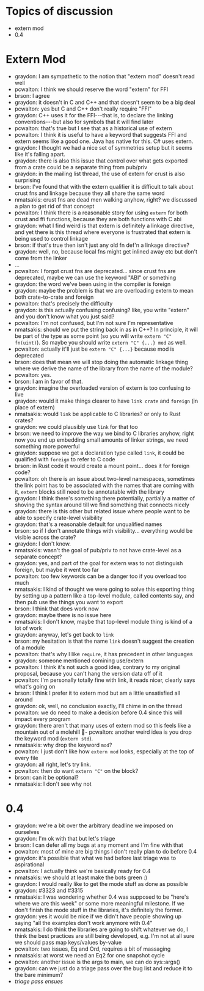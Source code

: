 # Topics of discussion

- extern mod
- 0.4

# Extern Mod

- graydon: I am sympathetic to the notion that "extern mod" doesn't read well
- pcwalton: I think we should reserve the word "extern" for FFI
- brson: I agree
- graydon: it doesn't in C and C++ and that doesn't seem to be a big deal
- pcwalton: yes but C and C++ don't really require "FFI"
- graydon: C++ uses it for the FFI---that is, to declare the linking conventions---but also for symbols that it will find later
- pcwalton: that's true but I see that as a historical use of extern
- pcwalton: I think it is useful to have a keyword that suggests FFI and extern seems like a good one.  Java has native for this.  C# uses extern.
- graydon: I thought we had a nice set of symmetries setup but it seems like it's falling apart.
- graydon: there is also this issue that control over what gets exported from a crate could be a separate thing from pub/priv
- graydon: in the mailing list thread, the use of extern for crust is also surprising
- brson: I've found that with the extern qualifier it is difficult to talk about crust fns and linkage because they all share the same word
- nmatsakis: crust fns are dead men walking anyhow, right? we discussed a plan to get rid of that concept
- pcwalton: I think there is a reasonable story for using `extern` for both crust and ffi functions, because they are both functions with C abi
- graydon: what I find weird is that extern is definitely a linkage directive, and yet there is this thread where everyone is frustrated that extern is being used to control linkage
- brson: if that's true then isn't just any old fn def'n a linkage directive?
- graydon: well, no, because local fns might get inlined away etc but don't come from the linker
- ...
- pcwalton: I forgot crust fns are deprecated... since crust fns are deprecated, maybe we can use the keyword "ABI" or something
- graydon: the word we've been using in the compiler is foreign
- graydon: maybe the problem is that we are overloading extern to mean both crate-to-crate and foreign
- pcwalton: that's precisely the difficulty
- graydon: is this actually confusing confusing? like, you write "extern" and you don't know what you just said?
- pcwalton: I'm not confused, but I'm not sure I'm representative
- nmatsakis: should we put the string back in as in C++?  In principle, it will be part of the type as some point (so you will write `extern "C" fn(uint)`).  So maybe you should write `extern "C" {...} mod` as well.
- pcwalton: actually it'll just be `extern "C" {...}` because mod is deprecated
- brson: does that mean we will stop doing the automatic linkage thing where we derive the name of the library from the name of the module?
- pcwalton: yes.
- brson: I am in favor of that.
- graydon: imagine the overloaded version of extern is too confusing to live
- graydon: would it make things clearer to have `link crate` and `foreign` (in place of extern)
- nmatsakis: would `link` be applicable to C libraries? or only to Rust crates?
- graydon: we could plausibly use `link` for that too
- brson: we need to improve the way we bind to C libraries anyhow, right now you end up embedding small amounts of linker strings, we need something more powerful
- graydon: suppose we get a declaration type called `link`, it could be qualified with `foreign` to refer to C code
- brson: in Rust code it would create a mount point... does it for foreign code?
- pcwalton: oh there is an issue about two-level namespaces, sometimes the link point has to be associated with the names that are coming with it, `extern` blocks still need to be annotatable with the library
- graydon: I think there's something there potentially, partially a matter of shoving the syntax around till we find something that connects nicely
- graydon: there is this other but related issue where people want to be able to specify crate-level visibility
- graydon: that's a reasonable default for unqualified names
- brson: so if I don't annotate things with visibility... everything would be visible across the crate?
- graydon: I don't know.
- nmatsakis: wasn't the goal of pub/priv to not have crate-level as a separate concept?
- graydon: yes, and part of the goal for extern was to not distinguish foreign, but maybe it went too far
- pcwalton: too few keywords can be a danger too if you overload too much
- nmatsakis: I kind of thought we were going to solve this exporting thing by setting up a pattern like a top-level module, called contents say, and then pub use the things you want to export
- brson: I think that does work now
- graydon: maybe there is no issue here
- nmatsakis: I don't know, maybe that top-level module thing is kind of a lot of work
- graydon: anyway, let's get back to `link` 
- brson: my hesitation is that the name `link` doesn't suggest the creation of a module
- pcwalton: that's why I like `require`, it has precedent in other languages
- graydon: someone mentioned comining use/extern
- pcwalton: I think it's not such a good idea, contrary to my original proposal, because you can't hang the version data off of it
- pcwalton: I'm personally totally fine with link, it reads nicer, clearly says what's going on
- brson: I think I prefer it to extern mod but am a little unsatisfied all around
- graydon: ok, well, no conclusion exactly, I'll chime in on the thread
- pcwalton: we do need to make a decision before 0.4 since this will impact every program
- graydon: there aren't that many uses of extern mod so this feels like a mountain out of a molehill
- pcwalton: another weird idea is you drop the keyword mod (`extern std`).
- nmatsakis: why drop the keyword `mod`?
- pcwalton: I just don't like how `extern mod` looks, especially at the top of every file
- graydon: all right, let's try link.
- pcwalton: then do want `extern "C"` on the block?
- brson: can it be optional?
- nmatsakis: I don't see why not

# 0.4

- graydon: we're a bit over the arbitrary deadline we imposed on ourselves
- graydon: I'm ok with that but let's triage
- brson: I can defer all my bugs at any moment and I'm fine with that
- pcwalton: most of mine are big things I don't really plan to do before 0.4
- graydon: it's possible that what we had before last triage was to aspirational
- pcwalton: I actually think we're basically ready for 0.4
- nmatsakis: we should at least make the bots green :)
- graydon: I would really like to get the mode stuff as done as possible
- graydon: #3323 and #3315
- nmatsakis: I was wondering whether 0.4 was supposed to be "here's where we are this week" or some more meaningful milestone.  If we don't finish the mode stuff in the libraries, it's definitely the former.
- graydon: yes it would be nice if we didn't have people showing up saying "all the examples don't work anymore with 0.4"
- nmatsakis: I do think the libraries are going to shift whatever we do, I think the best practices are still being developed, e.g. I'm not at all sure we should pass map keys/values by-value
- pcwalton: two issues, Eq and Ord, requires a bit of massaging
- nmatsakis: at worst we need an Eq2 for one snapshot cycle
- pcwalton: another issue is the args to main, we can do sys::args()
- graydon: can we just do a triage pass over the bug list and reduce it to the bare minimum?
- *triage pass ensues*
